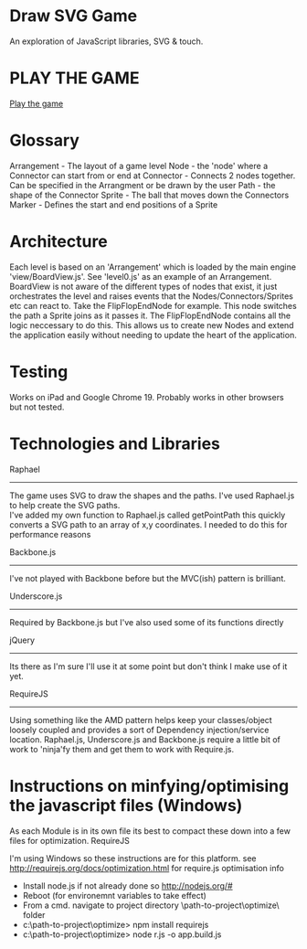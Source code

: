 Draw SVG Game
=============

An exploration of JavaScript libraries, SVG & touch.

PLAY THE GAME
=============
[Play the game](http://chrisjensenuk.github.com/DrawSvg)

Glossary
========
Arrangement - The layout of a game level
Node - the 'node' where a Connector can start from or end at
Connector - Connects 2 nodes together. Can be specified in the Arrangment or be drawn by the user
Path - the shape of the Connector
Sprite - The ball that moves down the Connectors
Marker - Defines the start and end positions of a Sprite

Architecture
============
Each level is based on an 'Arrangement' which is loaded by the main engine 'view/BoardView.js'.  See 'level0.js' as an example of an Arrangement.
BoardView is not aware of the different types of nodes that exist, it just orchestrates the level and raises events that the Nodes/Connectors/Sprites etc can react to.
Take the FlipFlopEndNode for example.  This node switches the path a Sprite joins as it passes it.  The FlipFlopEndNode contains all the logic neccessary to do this.
This allows us to create new Nodes and extend the application easily without needing to update the heart of the application.

Testing
=======
Works on iPad and Google Chrome 19.  Probably works in other browsers but not tested.

Technologies and Libraries
==========================

Raphael
__________
The game uses SVG to draw the shapes and the paths.  I've used Raphael.js to help create the SVG paths.  
I've added my own function to Raphael.js called getPointPath this quickly converts a SVG path to an array of x,y coordinates. I needed to do this for performance reasons

Backbone.js
___________
I've not played with Backbone before but the MVC(ish) pattern is brilliant. 

Underscore.js
_____________
Required by Backbone.js but I've also used some of its functions directly

jQuery
_________
Its there as I'm sure I'll use it at some point but don't think I make use of it yet.

RequireJS
__________
Using something like the AMD pattern helps keep your classes/object loosely coupled and provides a sort of Dependency injection/service location.
Raphael.js, Underscore.js and Backbone.js require a little bit of work to 'ninja'fy them and get them to work with Require.js.

Instructions on minfying/optimising the javascript files (Windows)
==================================================================
As each Module is in its own file its best to compact these down into a few files for optimization.  RequireJS 

I'm using Windows so these instructions are for this platform.
see http://requirejs.org/docs/optimization.html for require.js optimisation info
- Install node.js if not already done so http://nodejs.org/#
- Reboot (for environemnt variables to take effect)
- From a cmd.  navigate to project directory \path-to-project\optimize\ folder  
- c:\path-to-project\optimize\> npm install requirejs
- c:\path-to-project\optimize\> node r.js -o app.build.js





